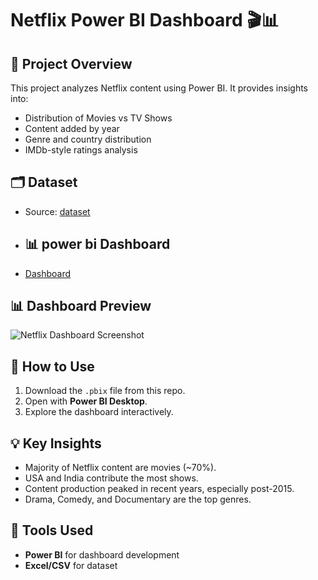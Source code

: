 # Netflix Power BI Dashboard 🎬📊

## 📌 Project Overview
This project analyzes Netflix content using Power BI. It provides insights into:
- Distribution of Movies vs TV Shows
- Content added by year
- Genre and country distribution
- IMDb-style ratings analysis

## 🗂 Dataset
- Source: [dataset](https://github.com/suryapraakash/NETFLIX-POWERBI-DASHBOARD/blob/main/data/Netflix%20Datasets%20Evaluation%20MS%20Excel.csv)

- ## 📊 power bi Dashboard
- [Dashboard](https://github.com/suryapraakash/NETFLIX-POWERBI-DASHBOARD/blob/main/dashboard/Netflix%20sp.pbix)

## 📊 Dashboard Preview
![Netflix Dashboard Screenshot](Dashboard_Screenshot.png)

## 🚀 How to Use
1. Download the `.pbix` file from this repo.
2. Open with **Power BI Desktop**.
3. Explore the dashboard interactively.

## 💡 Key Insights
- Majority of Netflix content are movies (~70%).
- USA and India contribute the most shows.
- Content production peaked in recent years, especially post-2015.
- Drama, Comedy, and Documentary are the top genres.

## 🔧 Tools Used
- **Power BI** for dashboard development
- **Excel/CSV** for dataset
